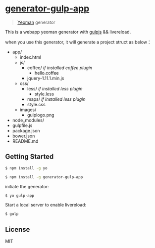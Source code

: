 # [generator-gulp-app ](https://github.com/keith3/generator-gulp-app)

> [Yeoman](http://yeoman.io) generator

This is a webapp yeoman generator with [gulpjs](http://gulpjs.com) && livereload.

when you use this generator, it will generate a project struct as below：
- app/
	- index.html
	- js/
    	- coffee/ *if installed coffee plugin*
    		- hello.coffee
		- jquery-1.11.1.min.js
	- css/
    	- less/ *if installed less plugin*
    		- style.less
        - maps/ *if installed less plugin*
    	- style.css
	- images/
    	- gulplogo.png
- node_modules/
- gulpfile.js
- package.json
- bower.json
- README.md

## Getting Started

```bash
$ npm install -g yo

$ npm install -g generator-gulp-app
```
initiate the generator:

```bash
$ yo gulp-app
```

Start a local server to enable livereload:

```bash
$ gulp
```

## License

MIT
